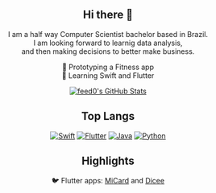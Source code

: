 <div align="center" >

## Hi there 👋

I am a half way Computer Scientist bachelor based in Brazil. <br>
I am looking forward to learnig data analysis,<br>
and then making decisions to better make business. 

🔭 Prototyping a Fitness app<br>
🌱 Learning Swift and Flutter

[![feed0's GitHub Stats](https://github-readme-stats.vercel.app/api?username=feed0&show_icons=true&theme=onedark&title_color=FF6200&text_color=FCB98F&icon_color=FCB98F&bg_color=73533F)](https://github.com/feed0)


</div>

<div align="center">
  
## Top Langs
  
  [![Swift](https://img.shields.io/badge/Swift-FA7343?style=for-the-badge&logo=swift&logoColor=white)](https://github.com/feed0?tab=repositories&q=&type=&language=swift&sort=) [![Flutter](https://img.shields.io/badge/Flutter-02569B?style=for-the-badge&logo=flutter&logoColor=white)](https://github.com/feed0?tab=repositories&q=flutter&type=&language=&sort=) [![Java](https://img.shields.io/badge/Java-ED8B00?style=for-the-badge&logo=openjdk&logoColor=white)](https://github.com/feed0?tab=repositories&q=&type=&language=java&sort=) [![Python](https://img.shields.io/badge/Python-3776AB?style=for-the-badge&logo=python&logoColor=white)](https://github.com/feed0?tab=repositories&q=&type=&language=python&sort=)
  

  <!--
  ![Top Langs](https://github-readme-stats-git-masterrstaa-rickstaa.vercel.app/api/top-langs/?username=feed0&layout=compact&bg_color=000&border_color=30A3DC&title_color=E94D5F&text_color=FFF) 
  ## Streak
  [![GitHub Streak](https://streak-stats.demolab.com/?user=feed0&theme=bear&background=000&border=30A3DC&dates=FFF)](https://git.io/streak-stats)
  -->

</div>

<div align="center" >

## Highlights
🐦 Flutter apps: [MiCard](https://github.com/feed0/dicee) and [Dicee](https://github.com/feed0/micard)<br>

<div>

<!--
- 📫 Reach me at: 

[![LinkedIn](https://img.shields.io/badge/LinkedIn-000?style=for-the-badge&logo=linkedin&logoColor=0E76A8)](https://www.linkedin.com/in/fecfo/)

**feed0/feed0** is a ✨ _special_ ✨ repository because its `README.md` (this file) appears on your GitHub profile.

Here are some ideas to get you started:

- 👯 I’m looking to collaborate on Graphs algorithms
- 🔭 I’m currently working on ...
- 🌱 I’m currently learning ...
- 👯 I’m looking to collaborate on ...
- 🤔 I’m looking for help with ...
- 💬 Ask me about ...
- 📫 How to reach me: ...
- 😄 Pronouns: ...
- ⚡ Fun fact: ...
-->
